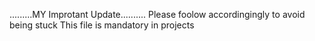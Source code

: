 .........MY Improtant Update..........
Please foolow accordingingly to avoid being stuck
This file is mandatory in projects
